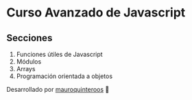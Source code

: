 # Curso Avanzado de Javascript

## Secciones

1. Funciones útiles de Javascript
2. Módulos
3. Arrays
4. Programación orientada a objetos

Desarrollado por [mauroquinteroos](https://twitter.com/mauroquinteroos) 💚
